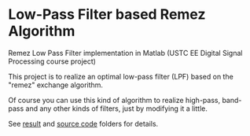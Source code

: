 # Low-Pass Filter based Remez Algorithm

Remez Low Pass Filter implementation in Matlab (USTC EE Digital Signal Processing course project)



This project is to realize an optimal low-pass filter (LPF) based on the "remez" exchange algorithm.

Of course you can use this kind of algorithm to realize high-pass, band-pass and any other kinds of filters, just by modifying it a little.

See [result](./result/) and [source code](./src/) folders for details.
